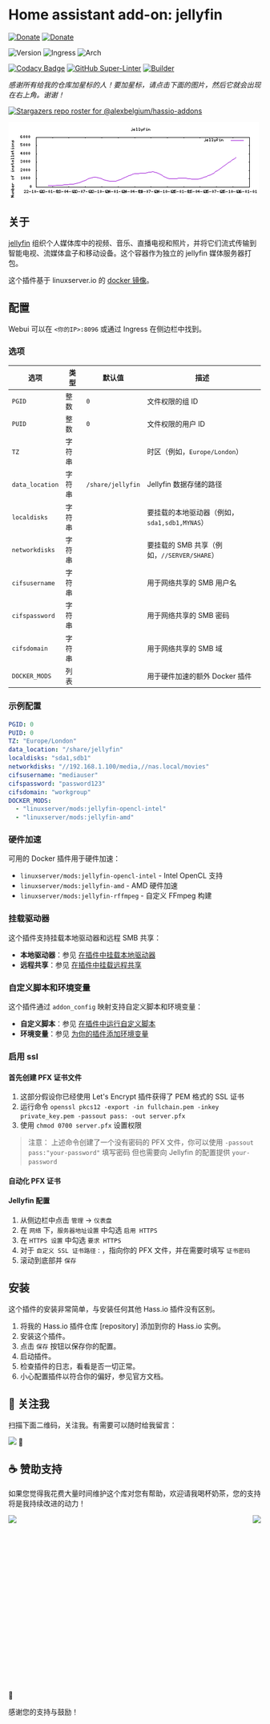 # Home assistant add-on: jellyfin

[![Donate][donation-badge]](https://www.buymeacoffee.com/alexbelgium)
[![Donate][paypal-badge]](https://www.paypal.com/donate/?hosted_button_id=DZFULJZTP3UQA)

![Version](https://img.shields.io/badge/dynamic/yaml?label=版本&query=%24.version&url=https%3A%2F%2Fraw.githubusercontent.com%2Falexbelgium%2Fhassio-addons%2Fmaster%2Fjellyfin%2Fconfig.yaml)
![Ingress](https://img.shields.io/badge/dynamic/yaml?label=Ingress&query=%24.ingress&url=https%3A%2F%2Fraw.githubusercontent.com%2Falexbelgium%2Fhassio-addons%2Fmaster%2Fjellyfin%2Fconfig.yaml)
![Arch](https://img.shields.io/badge/dynamic/yaml?color=success&label=Arch&query=%24.arch&url=https%3A%2F%2Fraw.githubusercontent.com%2Falexbelgium%2Fhassio-addons%2Fmaster%2Fjellyfin%2Fconfig.yaml)

[![Codacy Badge](https://app.codacy.com/project/badge/Grade/9c6cf10bdbba45ecb202d7f579b5be0e)](https://www.codacy.com/gh/alexbelgium/hassio-addons/dashboard?utm_source=github.com&utm_medium=referral&utm_content=alexbelgium/hassio-addons&utm_campaign=Badge_Grade)
[![GitHub Super-Linter](https://img.shields.io/github/actions/workflow/status/alexbelgium/hassio-addons/weekly-supelinter.yaml?label=Lint%20code%20base)](https://github.com/alexbelgium/hassio-addons/actions/workflows/weekly-supelinter.yaml)
[![Builder](https://img.shields.io/github/actions/workflow/status/alexbelgium/hassio-addons/onpush_builder.yaml?label=Builder)](https://github.com/alexbelgium/hassio-addons/actions/workflows/onpush_builder.yaml)

[donation-badge]: https://img.shields.io/badge/Buy%20me%20a%20coffee%20(no%20paypal)-%23d32f2f?logo=buy-me-a-coffee&style=flat&logoColor=white
[paypal-badge]: https://img.shields.io/badge/Buy%20me%20a%20coffee%20with%20Paypal-0070BA?logo=paypal&style=flat&logoColor=white

_感谢所有给我的仓库加星标的人！要加星标，请点击下面的图片，然后它就会出现在右上角。谢谢！_

[![Stargazers repo roster for @alexbelgium/hassio-addons](https://raw.githubusercontent.com/alexbelgium/hassio-addons/master/.github/stars2.svg)](https://github.com/alexbelgium/hassio-addons/stargazers)

![downloads evolution](https://raw.githubusercontent.com/alexbelgium/hassio-addons/master/jellyfin/stats.png)

## 关于

[jellyfin](https://jellyfin.org/) 组织个人媒体库中的视频、音乐、直播电视和照片，并将它们流式传输到智能电视、流媒体盒子和移动设备。这个容器作为独立的 jellyfin 媒体服务器打包。

这个插件基于 linuxserver.io 的 [docker 镜像](https://github.com/linuxserver/docker-jellyfin)。

## 配置

Webui 可以在 `<你的IP>:8096` 或通过 Ingress 在侧边栏中找到。

### 选项

| 选项 | 类型 | 默认值 | 描述 |
|------|------|--------|-------|
| `PGID` | 整数 | `0` | 文件权限的组 ID |
| `PUID` | 整数 | `0` | 文件权限的用户 ID |
| `TZ` | 字符串 | | 时区（例如，`Europe/London`） |
| `data_location` | 字符串 | `/share/jellyfin` | Jellyfin 数据存储的路径 |
| `localdisks` | 字符串 | | 要挂载的本地驱动器（例如，`sda1,sdb1,MYNAS`） |
| `networkdisks` | 字符串 | | 要挂载的 SMB 共享（例如，`//SERVER/SHARE`） |
| `cifsusername` | 字符串 | | 用于网络共享的 SMB 用户名 |
| `cifspassword` | 字符串 | | 用于网络共享的 SMB 密码 |
| `cifsdomain` | 字符串 | | 用于网络共享的 SMB 域 |
| `DOCKER_MODS` | 列表 | | 用于硬件加速的额外 Docker 插件 |

### 示例配置

```yaml
PGID: 0
PUID: 0
TZ: "Europe/London"
data_location: "/share/jellyfin"
localdisks: "sda1,sdb1"
networkdisks: "//192.168.1.100/media,//nas.local/movies"
cifsusername: "mediauser"
cifspassword: "password123"
cifsdomain: "workgroup"
DOCKER_MODS:
  - "linuxserver/mods:jellyfin-opencl-intel"
  - "linuxserver/mods:jellyfin-amd"
```

### 硬件加速

可用的 Docker 插件用于硬件加速：
- `linuxserver/mods:jellyfin-opencl-intel` - Intel OpenCL 支持
- `linuxserver/mods:jellyfin-amd` - AMD 硬件加速
- `linuxserver/mods:jellyfin-rffmpeg` - 自定义 FFmpeg 构建

### 挂载驱动器

这个插件支持挂载本地驱动器和远程 SMB 共享：

- **本地驱动器**：参见 [在插件中挂载本地驱动器](https://github.com/alexbelgium/hassio-addons/wiki/Mounting-Local-Drives-in-Addons)
- **远程共享**：参见 [在插件中挂载远程共享](https://github.com/alexbelgium/hassio-addons/wiki/Mounting-remote-shares-in-Addons)

### 自定义脚本和环境变量

这个插件通过 `addon_config` 映射支持自定义脚本和环境变量：

- **自定义脚本**：参见 [在插件中运行自定义脚本](https://github.com/alexbelgium/hassio-addons/wiki/Running-custom-scripts-in-Addons)
- **环境变量**：参见 [为你的插件添加环境变量](https://github.com/alexbelgium/hassio-addons/wiki/Add-Environment-variables-to-your-Addon)

### 启用 ssl
#### 首先创建 PFX 证书文件
1. 这部分假设你已经使用 Let's Encrypt 插件获得了 PEM 格式的 SSL 证书
2. 运行命令 `openssl pkcs12 -export -in fullchain.pem -inkey private_key.pem -passout pass: -out server.pfx`
3. 使用 `chmod 0700 server.pfx` 设置权限
> 注意：
> 上述命令创建了一个没有密码的 PFX 文件，你可以使用 `-passout pass:"your-password"` 填写密码
> 但也需要向 Jellyfin 的配置提供 `your-password`

#### 自动化 PFX 证书

#### Jellyfin 配置
1. 从侧边栏中点击 `管理` -> `仪表盘`
2. 在 `网络` 下，`服务器地址设置` 中勾选 `启用 HTTPS`
3. 在 `HTTPS 设置` 中勾选 `要求 HTTPS`
4. 对于 `自定义 SSL 证书路径：`，指向你的 PFX 文件，并在需要时填写 `证书密码`
5. 滚动到底部并 `保存`

## 安装

这个插件的安装非常简单，与安装任何其他 Hass.io 插件没有区别。

1. 将我的 Hass.io 插件仓库 [repository] 添加到你的 Hass.io 实例。
1. 安装这个插件。
1. 点击 `保存` 按钮以保存你的配置。
1. 启动插件。
1. 检查插件的日志，看看是否一切正常。
1. 小心配置插件以符合你的偏好，参见官方文档。
## 📱 关注我

扫描下面二维码，关注我。有需要可以随时给我留言：

<img src="https://gitee.com/desmond_GT/hassio-addons/raw/main/WeChat_QRCode.png" width="50%" /> 📲

## ☕ 赞助支持

如果您觉得我花费大量时间维护这个库对您有帮助，欢迎请我喝杯奶茶，您的支持将是我持续改进的动力！

<div style="display: flex; justify-content: space-between;">
  <img src="https://gitee.com/desmond_GT/hassio-addons/raw/main/1_readme/Ali_Pay.jpg" height="350px" />
  <img src="https://gitee.com/desmond_GT/hassio-addons/raw/main/1_readme/WeChat_Pay.jpg" height="350px" />
</div> 💖

感谢您的支持与鼓励！
